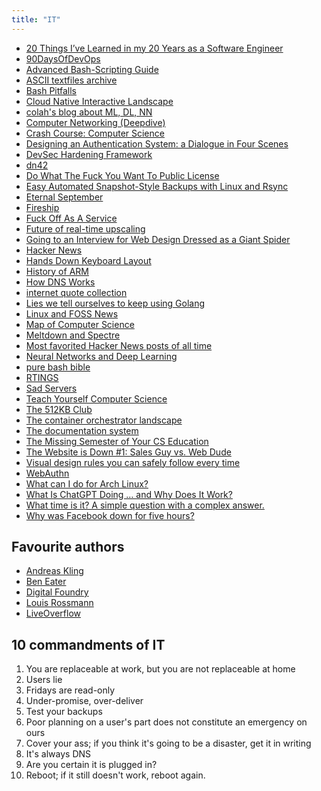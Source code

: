 ```yaml
---
title: "IT"
---
```


- [20 Things I’ve Learned in my 20 Years as a Software Engineer](https://www.simplethread.com/20-things-ive-learned-in-my-20-years-as-a-software-engineer/)
- [90DaysOfDevOps](https://github.com/MichaelCade/90DaysOfDevOps)
- [Advanced Bash-Scripting Guide](https://tldp.org/LDP/abs/html/)
- [ASCII textfiles archive](http://textfiles.com/)
- [Bash Pitfalls](http://mywiki.wooledge.org/BashPitfalls)
- [Cloud Native Interactive Landscape](https://landscape.cncf.io/)
- [colah's blog about ML, DL, NN](http://colah.github.io/)
- [Computer Networking (Deepdive)](https://youtube.com/watch?v=6G14NrjekLQ)
- [Crash Course: Computer Science](https://youtube.com/playlist?list=PL8dPuuaLjXtNlUrzyH5r6jN9ulIgZBpdo)
- [Designing an Authentication System: a Dialogue in Four Scenes](https://web.mit.edu/kerberos/dialogue.html)
- [DevSec Hardening Framework](https://dev-sec.io/)
- [dn42](https://dn42.eu/Home)
- [Do What The Fuck You Want To Public License](http://www.wtfpl.net/about/)
- [Easy Automated Snapshot-Style Backups with Linux and Rsync](http://www.mikerubel.org/computers/rsync_snapshots/)
- [Eternal September](https://en.m.wikipedia.org/wiki/Eternal_September)
- [Fireship](https://www.youtube.com/c/Fireship)
- [Fuck Off As A Service](https://foaas.herokuapp.com/)
- [Future of real-time upscaling](https://youtu.be/f8piCZz0p-Y)
- [Going to an Interview for Web Design Dressed as a Giant Spider](https://youtu.be/uDE4s4Ih1eY)
- [Hacker News](https://news.ycombinator.com)
- [Hands Down Keyboard Layout](https://sites.google.com/alanreiser.com/handsdown)
- [History of ARM](https://arstechnica.com/gadgets/2022/09/a-history-of-arm-part-1-building-the-first-chip/)
- [How DNS Works](https://howdns.works/)
- [internet quote collection](http://bash.org/)
- [Lies we tell ourselves to keep using Golang](https://fasterthanli.me/articles/lies-we-tell-ourselves-to-keep-using-golang)
- [Linux and FOSS News](https://lwn.net/)
- [Map of Computer Science](https://youtu.be/SzJ46YA_RaA)
- [Meltdown and Spectre](https://meltdownattack.com/)
- [Most favorited Hacker News posts of all time](https://observablehq.com/@tomlarkworthy/hacker-favourites-analysis)
- [Neural Networks and Deep Learning](https://neuralnetworksanddeeplearning.com/)
- [pure bash bible](https://github.com/dylanaraps/pure-bash-bible)
- [RTINGS](https://www.rtings.com/)
- [Sad Servers](https://sadservers.com)
- [Teach Yourself Computer Science](https://teachyourselfcs.com/)
- [The 512KB Club](https://512kb.club/)
- [The container orchestrator landscape](https://lwn.net/Articles/905164/)
- [The documentation system](https://documentation.divio.com/)
- [The Missing Semester of Your CS Education](https://missing.csail.mit.edu/)
- [The Website is Down #1: Sales Guy vs. Web Dude](https://youtu.be/uRGljemfwUE)
- [Visual design rules you can safely follow every time](https://anthonyhobday.com/sideprojects/saferules/)
- [WebAuthn](https://webauthn.guide/#about-webauthn)
- [What can I do for Arch Linux?](https://whatcanidofor.archlinux.org/)
- [What Is ChatGPT Doing … and Why Does It Work?](https://writings.stephenwolfram.com/2023/02/what-is-chatgpt-doing-and-why-does-it-work/)
- [What time is it? A simple question with a complex answer.](https://andrea.corbellini.name/2023/01/23/what-time-is-it/)
- [Why was Facebook down for five hours?](https://youtu.be/-wMU8vmfaYo)

## Favourite authors

- [Andreas Kling](https://www.youtube.com/@awesomekling)
- [Ben Eater](https://www.youtube.com/c/BenEater)
- [Digital Foundry](https://www.youtube.com/user/DigitalFoundry)
- [Louis Rossmann](https://www.youtube.com/@rossmanngroup)
- [LiveOverflow](https://www.youtube.com/@LiveOverflow)

## 10 commandments of IT

1. You are replaceable at work, but you are not replaceable at home
2. Users lie
3. Fridays are read-only
4. Under-promise, over-deliver
5. Test your backups
6. Poor planning on a user's part does not constitute an emergency on ours
7. Cover your ass; if you think it's going to be a disaster, get it in writing
8. It's always DNS
9. Are you certain it is plugged in?
10. Reboot; if it still doesn't work, reboot again.

